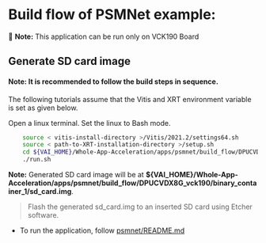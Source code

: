 # Build flow of PSMNet example:

:pushpin: **Note:** This application can be run only on VCK190 Board

## Generate SD card image

#### **Note:** It is recommended to follow the build steps in sequence.

The following tutorials assume that the Vitis and XRT environment variable is set as given below.

Open a linux terminal. Set the linux to Bash mode.

```sh
    source < vitis-install-directory >/Vitis/2021.2/settings64.sh
    source < path-to-XRT-installation-directory >/setup.sh
    cd ${VAI_HOME}/Whole-App-Acceleration/apps/psmnet/build_flow/DPUCVDX8G_vck190/
    ./run.sh
```

**Note:** Generated SD card image will be at **${VAI_HOME}/Whole-App-Acceleration/apps/psmnet/build_flow/DPUCVDX8G_vck190/binary_container_1/sd_card.img**.

> Flash the generated sd_card.img to an inserted SD card using Etcher software.

* To run the application, follow [psmnet/README.md](./../../README.md/#Setup)
